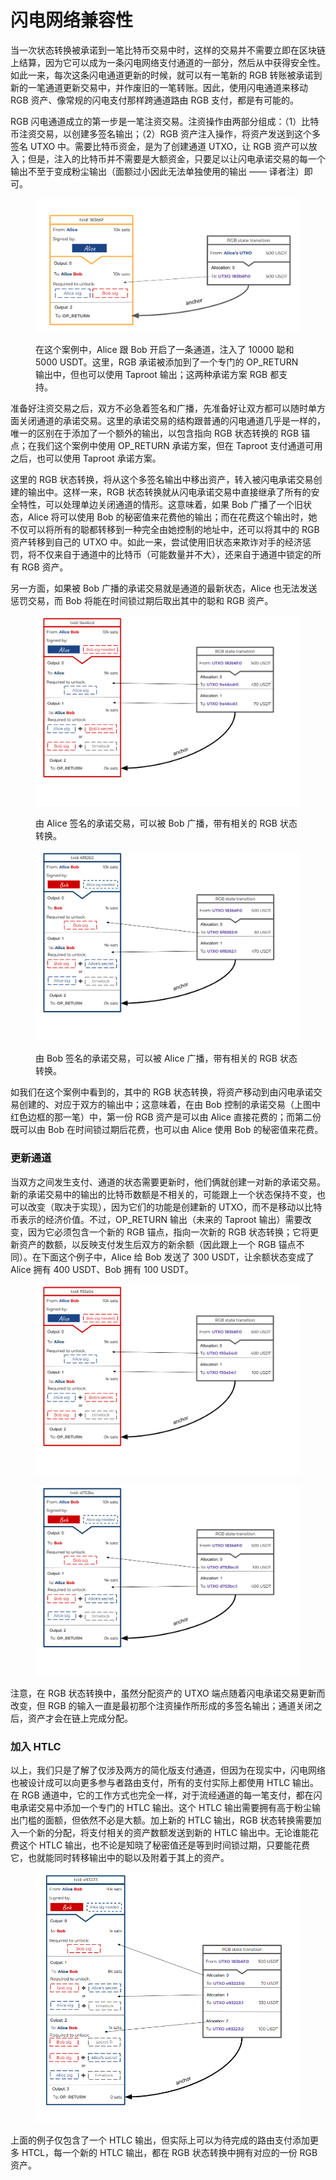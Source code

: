 # 闪电网络兼容性

当一次状态转换被承诺到一笔比特币交易中时，这样的交易并不需要立即在区块链上结算，因为它可以成为一条闪电网络支付通道的一部分，然后从中获得安全性。如此一来，每次这条闪电通道更新的时候，就可以有一笔新的 RGB 转账被承诺到新的一笔通道更新交易中，并作废旧的一笔转账。因此，使用闪电通道来移动 RGB 资产、像常规的闪电支付那样跨通道路由 RGB 支付，都是有可能的。

RGB 闪电通道成立的第一步是一笔注资交易。注资操作由两部分组成：（1）比特币注资交易，以创建多签名输出；（2）RGB 资产注入操作，将资产发送到这个多签名 UTXO 中。需要比特币资金，是为了创建通道 UTXO，让 RGB 资产可以放入；但是，注入的比特币并不需要是大额资金，只要足以让闪电承诺交易的每一个输出不至于变成粉尘输出（面额过小因此无法单独使用的输出 —— 译者注）即可。

<figure><img src=".gitbook/assets/Lightning-1.png" alt=""><figcaption><p>在这个案例中，Alice 跟 Bob 开启了一条通道，注入了 10000 聪和 5000 USDT。这里，RGB 承诺被添加到了一个专门的 OP_RETURN 输出中，但也可以使用 Taproot 输出；这两种承诺方案 RGB 都支持。</p></figcaption></figure>

准备好注资交易之后，双方不必急着签名和广播，先准备好让双方都可以随时单方面关闭通道的承诺交易。这里的承诺交易的结构跟普通的闪电通道几乎是一样的，唯一的区别在于添加了一个额外的输出，以包含指向 RGB 状态转换的 RGB 锚点；在我们这个案例中使用 OP\_RETURN 承诺方案，但在 Taproot 支付通道可用之后，也可以使用 Taproot 承诺方案。

这里的 RGB 状态转换，将从这个多签名输出中移出资产，转入被闪电承诺交易创建的输出中。这样一来，RGB 状态转换就从闪电承诺交易中直接继承了所有的安全特性，可以处理单边关闭通道的情形。这意味着，如果 Bob 广播了一个旧状态，Alice 将可以使用 Bob 的秘密值来花费他的输出；而在花费这个输出时，她不仅可以将所有的聪都转移到一种完全由她控制的地址中，还可以将其中的 RGB 资产转移到自己的 UTXO 中。如此一来，尝试使用旧状态来欺诈对手的经济惩罚，将不仅来自于通道中的比特币（可能数量并不大），还来自于通道中锁定的所有 RGB 资产。

另一方面，如果被 Bob 广播的承诺交易就是通道的最新状态，Alice 也无法发送惩罚交易，而 Bob 将能在时间锁过期后取出其中的聪和 RGB 资产。

<figure><img src=".gitbook/assets/Lightning-2.png" alt=""><figcaption><p>由 Alice 签名的承诺交易，可以被 Bob 广播，带有相关的 RGB 状态转换。</p></figcaption></figure>

<figure><img src=".gitbook/assets/Lightning-3.png" alt=""><figcaption><p>由 Bob 签名的承诺交易，可以被 Alice 广播，带有相关的 RGB 状态转换。</p></figcaption></figure>

如我们在这个案例中看到的，其中的 RGB 状态转换，将资产移动到由闪电承诺交易创建的、对应于双方的输出中；这意味着，在由 Bob 控制的承诺交易（上图中红色边框的那一笔）中，第一份 RGB 资产是可以由 Alice 直接花费的；而第二份既可以由 Bob 在时间锁过期后花费，也可以由 Alice 使用 Bob 的秘密值来花费。

### 更新通道

当双方之间发生支付、通道的状态需要更新时，他们俩就创建一对新的承诺交易。新的承诺交易中的输出的比特币数额是不相关的，可能跟上一个状态保持不变，也可以改变（取决于实现），因为它们的功能是创建新的 UTXO，而不是移动以比特币表示的经济价值。不过，OP\_RETURN 输出（未来的 Taproot 输出）需要改变，因为它必须包含一个新的 RGB 锚点，指向一次新的 RGB 状态转换；它将更新资产的数额，以反映支付发生后双方的新余额（因此跟上一个 RGB 锚点不同）。在下面这个例子中，Alice 给 Bob 发送了 300 USDT，让余额状态变成了 Alice 拥有 400 USDT、Bob 拥有 100 USDT。

<figure><img src=".gitbook/assets/Lightning-4.png" alt=""><figcaption></figcaption></figure>

<figure><img src=".gitbook/assets/Lightning-5.png" alt=""><figcaption></figcaption></figure>

注意，在 RGB 状态转换中，虽然分配资产的 UTXO 端点随着闪电承诺交易更新而改变，但 RGB 的输入一直是最初那个注资操作所形成的多签名输出；通道关闭之后，资产才会在链上完成分配。

### 加入 HTLC

以上，我们只是了解了仅涉及两方的简化版支付通道，但因为在现实中，闪电网络也被设计成可以向更多参与者路由支付，所有的支付实际上都使用 HTLC 输出。在 RGB 通道中，它的工作方式也完全一样，对于流经通道的每一笔支付，都在闪电承诺交易中添加一个专门的 HTLC 输出。这个 HTLC 输出需要拥有高于粉尘输出门槛的面额，但依然不必是大额。加上新的 HTLC 输出，RGB 状态转换需要加入一个新的分配，将支付相关的资产数额发送到新的 HTLC 输出中。无论谁能花费这个 HTLC 输出，也不论是知晓了秘密值还是等到时间锁过期，只要能花费它，也就能同时转移输出中的聪以及附着于其上的资产。

<figure><img src=".gitbook/assets/Lightning-6.png" alt=""><figcaption></figcaption></figure>

上面的例子仅包含了一个 HTLC 输出，但实际上可以为待完成的路由支付添加更多 HTCL，每一个新的 HTLC 输出，都在 RGB 状态转换中拥有对应的一份 RGB 资产。
